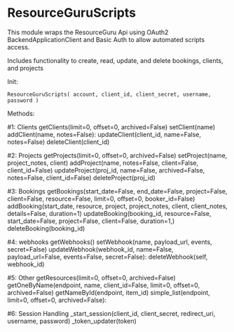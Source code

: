 ResourceGuruScripts
============

This module wraps the ResourceGuru Api using OAuth2 BackendApplicationClient and Basic Auth to allow automated scripts access.

Includes functionality to create, read, update, and delete bookings, clients, and projects 

Init:

    ResourceGuruScripts( account, client_id, client_secret, username, password )

Methods:

#1: Clients
    getClients(limit=0, offset=0, archived=False)
    setClient(name)
    addClient(name, notes=False):
    updateClient(client_id, name=False, notes=False)
    deleteClient(client_id)

#2: Projects
    getProjects(limit=0, offset=0, archived=False)
    setProject(name, project_notes, client)
    addProject(name, notes=False, client=False, client_id=False)
    updateProject(proj_id, name=False, archived=False, notes=False, client_id=False)
    deleteProject(proj_id)

#3: Bookings
    getBookings(start_date=False, end_date=False, project=False, client=False, resource=False, limit=0, offset=0, booker_id=False)
    addBooking(start_date, resource, project, project_notes, client, client_notes, details=False, duration=1)
    updateBooking(booking_id, resource=False, start_date=False, project=False, client=False, duration=1,)
    deleteBooking(booking_id)

#4: webhooks
    getWebhooks()
    setWebhook(name, payload_url, events, secret=False)
    updateWebhook(webhook_id, name=False, payload_url=False, events=False, secret=False):
    deleteWebhook(self, webhook_id)

#5: Other
    getResources(limit=0, offset=0, archived=False)
    getOneByName(endpoint, name, client_id=False, limit=0, offset=0, archived=False)
    getNameById(endpoint, item_id)
    simple_list(endpoint, limit=0, offset=0, archived=False):

#6: Session Handling
    _start_session(client_id, client_secret, redirect_uri, username, password)
    _token_updater(token)


